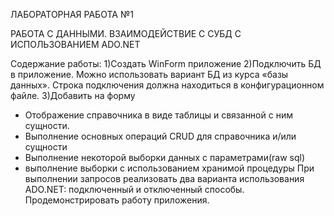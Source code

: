 ЛАБОРАТОРНАЯ РАБОТА №1

РАБОТА С ДАННЫМИ.
ВЗАИМОДЕЙСТВИЕ С СУБД С  ИСПОЛЬЗОВАНИЕМ ADO.NET

Содержание работы:
1)Создать WinForm приложение
2)Подключить БД в приложение. Можно использовать вариант БД из курса «базы данных». Строка подключения должна находиться в конфигурационном файле.
3)Добавить на форму 
 - Отображение справочника в виде таблицы и связанной с ним сущности.
 - Выполнение основных операций CRUD для справочника и/или сущности
 - Выполнение некоторой выборки данных с параметрами(raw sql)
 - выполнение выборки с использованием хранимой процедуры
При выполнении запросов реализовать два варианта использования ADO.NET: подключенный и отключенный способы.
Продемонстрировать работу приложения.
